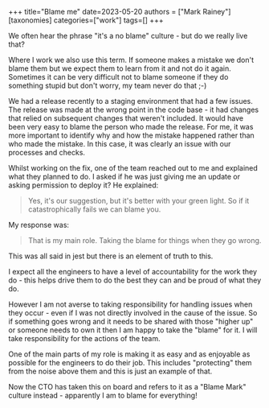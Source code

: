 +++
title="Blame me"
date=2023-05-20
authors = ["Mark Rainey"]
[taxonomies]
categories=["work"]
tags=[]
+++

We often hear the phrase "it's a no blame" culture - but do we really live that?

<!-- more -->

Where I work we also use this term. If someone makes a mistake we don't blame them but we expect them to learn from it and not do it again. Sometimes it can be very difficult not to blame someone if they do something stupid but don't worry, my team never do that ;-)

We had a release recently to a staging environment that had a few issues. The release was made at the wrong point in the code base - it had changes that relied on subsequent changes that weren't included. It would have been very easy to blame the person who made the release. For me, it was more important to identify why and how the mistake happened rather than who made the mistake. In this case, it was clearly an issue with our processes and checks.

Whilst working on the fix, one of the team reached out to me and explained what they planned to do. I asked if he was just giving me an update or asking permission to deploy it? He explained:

> Yes, it's our suggestion, but it's better with your green light. So if it catastrophically fails we can blame you.

My response was:

> That is my main role. Taking the blame for things when they go wrong.

This was all said in jest but there is an element of truth to this.

I expect all the engineers to have a level of accountability for the work they do - this helps drive them to do the best they can and be proud of what they do.

However I am not averse to taking responsibility for handling issues when they occur - even if I was not directly involved in the cause of the issue. So if something goes wrong and it needs to be shared with those "higher up" or someone needs to own it then I am happy to take the "blame" for it. I will take responsibility for the actions of the team.

One of the main parts of my role is making it as easy and as enjoyable as possible for the engineers to do their job. This includes "protecting" them from the noise above them and this is just an example of that.

Now the CTO has taken this on board and refers to it as a "Blame Mark" culture instead - apparently I am to blame for everything!

